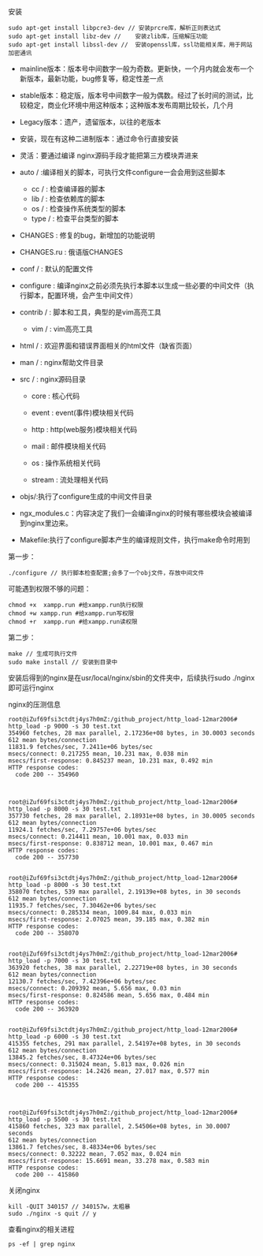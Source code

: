 安装

```shell
sudo apt-get install libpcre3-dev // 安装prcre库，解析正则表达式
sudo apt-get install libz-dev //	安装zlib库，压缩解压功能
sudo apt-get install libssl-dev	//	安装openssl库，ssl功能相关库，用于网站加密通讯
```



- mainline版本：版本号中间数字一般为奇数。更新快，一个月内就会发布一个新版本，最新功能，bug修复等，稳定性差一点

- stable版本：稳定版，版本号中间数字一般为偶数。经过了长时间的测试，比较稳定，商业化环境中用这种版本；这种版本发布周期比较长，几个月

- Legacy版本：遗产，遗留版本，以往的老版本



- 安装，现在有这种二进制版本：通过命令行直接安装

-  灵活：要通过编译 nginx源码手段才能把第三方模块弄进来



- auto / :编译相关的脚本，可执行文件configure一会会用到这些脚本
  - cc / : 检查编译器的脚本
  - lib / : 检查依赖库的脚本
  - os / : 检查操作系统类型的脚本
  - type / : 检查平台类型的脚本

- CHANGES : 修复的bug，新增加的功能说明

- CHANGES.ru : 俄语版CHANGES

-  conf / : 默认的配置文件

- configure : 编译nginx之前必须先执行本脚本以生成一些必要的中间文件（执行脚本，配置环境，会产生中间文件）

- contrib / : 脚本和工具，典型的是vim高亮工具
  - vim / : vim高亮工具

- html / : 欢迎界面和错误界面相关的html文件（缺省页面）

- man / : nginx帮助文件目录

- src / : nginx源码目录

  - core : 核心代码

  - event : event(事件)模块相关代码

  - http : http(web服务)模块相关代码

  - mail : 邮件模块相关代码

  - os : 操作系统相关代码

  - stream : 流处理相关代码

- objs/:执行了configure生成的中间文件目录

- ngx_modules.c：内容决定了我们一会编译nginx的时候有哪些模块会被编译到nginx里边来。

- Makefile:执行了configure脚本产生的编译规则文件，执行make命令时用到





第一步：

```shell
./configure // 执行脚本检查配置;会多了一个obj文件，存放中间文件
```

可能遇到权限不够的问题：

```shell
chmod +x  xampp.run #给xampp.run执行权限
chmod +w xampp.run #给xampp.run写权限
chmod +r  xampp.run #给xampp.run读权限
```



第二步：

```shell
make // 生成可执行文件
sudo make install // 安装到目录中
```



安装后得到的nginx是在usr/local/nginx/sbin的文件夹中，后续执行sudo ./nginx即可运行nginx



nginx的压测信息

```shell
root@iZuf69fsi3ctdtj4ys7h0mZ:/github_project/http_load-12mar2006# http_load -p 9000 -s 30 test.txt
354960 fetches, 28 max parallel, 2.17236e+08 bytes, in 30.0003 seconds
612 mean bytes/connection
11831.9 fetches/sec, 7.2411e+06 bytes/sec
msecs/connect: 0.217255 mean, 10.231 max, 0.038 min
msecs/first-response: 0.845237 mean, 10.231 max, 0.492 min
HTTP response codes:
  code 200 -- 354960
  


root@iZuf69fsi3ctdtj4ys7h0mZ:/github_project/http_load-12mar2006# http_load -p 8000 -s 30 test.txt
357730 fetches, 28 max parallel, 2.18931e+08 bytes, in 30.0005 seconds
612 mean bytes/connection
11924.1 fetches/sec, 7.29757e+06 bytes/sec
msecs/connect: 0.214411 mean, 10.001 max, 0.033 min
msecs/first-response: 0.838712 mean, 10.001 max, 0.467 min
HTTP response codes:
  code 200 -- 357730


root@iZuf69fsi3ctdtj4ys7h0mZ:/github_project/http_load-12mar2006# http_load -p 8000 -s 30 test.txt
358070 fetches, 539 max parallel, 2.19139e+08 bytes, in 30 seconds
612 mean bytes/connection
11935.7 fetches/sec, 7.30462e+06 bytes/sec
msecs/connect: 0.285334 mean, 1009.84 max, 0.033 min
msecs/first-response: 2.07025 mean, 39.185 max, 0.382 min
HTTP response codes:
  code 200 -- 358070


root@iZuf69fsi3ctdtj4ys7h0mZ:/github_project/http_load-12mar2006# http_load -p 7000 -s 30 test.txt
363920 fetches, 38 max parallel, 2.22719e+08 bytes, in 30 seconds
612 mean bytes/connection
12130.7 fetches/sec, 7.42396e+06 bytes/sec
msecs/connect: 0.209392 mean, 5.656 max, 0.03 min
msecs/first-response: 0.824586 mean, 5.656 max, 0.484 min
HTTP response codes:
  code 200 -- 363920


root@iZuf69fsi3ctdtj4ys7h0mZ:/github_project/http_load-12mar2006# http_load -p 6000 -s 30 test.txt
415355 fetches, 291 max parallel, 2.54197e+08 bytes, in 30 seconds
612 mean bytes/connection
13845.2 fetches/sec, 8.47324e+06 bytes/sec
msecs/connect: 0.315024 mean, 5.813 max, 0.026 min
msecs/first-response: 14.2426 mean, 27.017 max, 0.577 min
HTTP response codes:
  code 200 -- 415355



root@iZuf69fsi3ctdtj4ys7h0mZ:/github_project/http_load-12mar2006# http_load -p 5500 -s 30 test.txt
415860 fetches, 323 max parallel, 2.54506e+08 bytes, in 30.0007 seconds
612 mean bytes/connection
13861.7 fetches/sec, 8.48334e+06 bytes/sec
msecs/connect: 0.32222 mean, 7.052 max, 0.024 min
msecs/first-response: 15.6691 mean, 33.278 max, 0.583 min
HTTP response codes:
  code 200 -- 415860
```





关闭nginx

```shell
kill -QUIT 340157 // 340157w，太粗暴
sudo ./nginx -s quit //	y
```



查看nginx的相关进程

```shell
ps -ef | grep nginx
```

